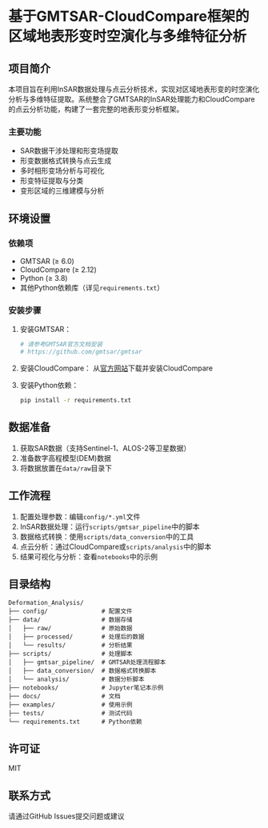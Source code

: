 # 基于GMTSAR-CloudCompare框架的区域地表形变时空演化与多维特征分析

## 项目简介
本项目旨在利用InSAR数据处理与点云分析技术，实现对区域地表形变的时空演化分析与多维特征提取。系统整合了GMTSAR的InSAR处理能力和CloudCompare的点云分析功能，构建了一套完整的地表形变分析框架。

### 主要功能
- SAR数据干涉处理和形变场提取
- 形变数据格式转换与点云生成
- 多时相形变场分析与可视化
- 形变特征提取与分类
- 变形区域的三维建模与分析

## 环境设置

### 依赖项
- GMTSAR (≥ 6.0)
- CloudCompare (≥ 2.12)
- Python (≥ 3.8)
- 其他Python依赖库（详见`requirements.txt`）

### 安装步骤
1. 安装GMTSAR：
   ```bash
   # 请参考GMTSAR官方文档安装
   # https://github.com/gmtsar/gmtsar
   ```

2. 安装CloudCompare：
   从[官方网站](https://www.danielgm.net/cc/)下载并安装CloudCompare

3. 安装Python依赖：
   ```bash
   pip install -r requirements.txt
   ```

## 数据准备
1. 获取SAR数据（支持Sentinel-1、ALOS-2等卫星数据）
2. 准备数字高程模型(DEM)数据
3. 将数据放置在`data/raw`目录下

## 工作流程
1. 配置处理参数：编辑`config/*.yml`文件
2. InSAR数据处理：运行`scripts/gmtsar_pipeline`中的脚本
3. 数据格式转换：使用`scripts/data_conversion`中的工具
4. 点云分析：通过CloudCompare或`scripts/analysis`中的脚本
5. 结果可视化与分析：查看`notebooks`中的示例

## 目录结构
```
Deformation_Analysis/
├── config/               # 配置文件
├── data/                 # 数据存储
│   ├── raw/              # 原始数据
│   ├── processed/        # 处理后的数据
│   └── results/          # 分析结果
├── scripts/              # 处理脚本
│   ├── gmtsar_pipeline/  # GMTSAR处理流程脚本
│   ├── data_conversion/  # 数据格式转换脚本
│   └── analysis/         # 数据分析脚本
├── notebooks/            # Jupyter笔记本示例
├── docs/                 # 文档
├── examples/             # 使用示例
├── tests/                # 测试代码
└── requirements.txt      # Python依赖
```

## 许可证
MIT

## 联系方式
请通过GitHub Issues提交问题或建议
